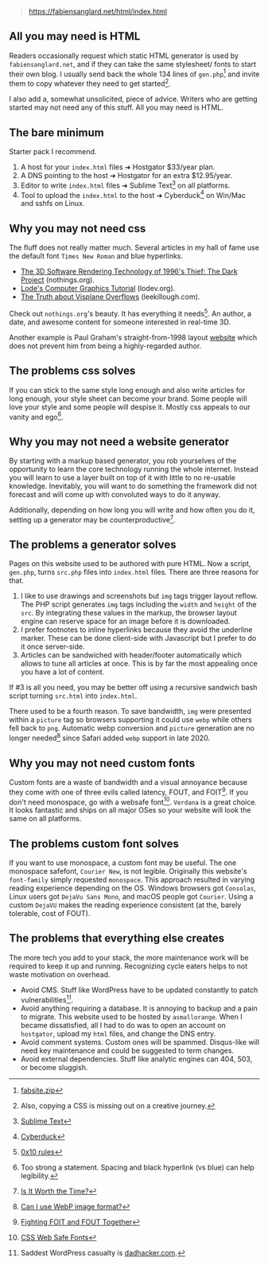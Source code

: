 
> https://fabiensanglard.net/html/index.html

## All you may need is HTML

Readers occasionally request which static HTML generator is used by `fabiensanglard.net`, and if they can take the same stylesheet/ fonts to start their own blog. I usually send back the whole 134 lines of `gen.php`[^1] and invite them to copy whatever they need to get started[^2].

I also add a, somewhat unsolicited, piece of advice. Writers who are getting started may not need any of this stuff. All you may need is HTML.

## The bare minimum

Starter pack I recommend.

1. A host for your `index.html` files ➔ Hostgator $33/year plan.
2. A DNS pointing to the host ➔ Hostgator for an extra $12.95/year.
3. Editor to write `index.html` files ➔ Sublime Text[^3] on all platforms.
4. Tool to upload the `index.html` to the host ➔ Cyberduck[^4] on Win/Mac and sshfs on Linux.

## Why you may not need css

The fluff does not really matter much. Several articles in my hall of fame use the default font `Times New Roman` and blue hyperlinks.

- [The 3D Software Rendering Technology of 1996's Thief: The Dark Project](https://nothings.org/gamedev/thief_rendering.html) (nothings.org).
- [Lode's Computer Graphics Tutorial](https://lodev.org/cgtutor/raycasting.html) (lodev.org).
- [The Truth about Visplane Overflows](https://soulsphere.org/mirrors/www.rome.ro/lee_killough/editing/visplane.shtml) (leekillough.com).

Check out `nothings.org`'s beauty. It has everything it needs[^5]. An author, a date, and awesome content for someone interested in real-time 3D.

Another example is Paul Graham's straight-from-1998 layout [website](http://www.paulgraham.com/) which does not prevent him from being a highly-regarded author.

## The problems css solves

If you can stick to the same style long enough and also write articles for long enough, your style sheet can become your brand. Some people will love your style and some people will despise it. Mostly css appeals to our vanity and ego[^6].

## Why you may not need a website generator

By starting with a markup based generator, you rob yourselves of the opportunity to learn the core technology running the whole internet. Instead you will learn to use a layer built on top of it with little to no re-usable knowledge. Inevitably, you will want to do something the framework did not forecast and will come up with convoluted ways to do it anyway.

Additionally, depending on how long you will write and how often you do it, setting up a generator may be counterproductive[^7].

## The problems a generator solves

Pages on this website used to be authored with pure HTML. Now a script, `gen.php`, turns `src.php` files into `index.html` files. There are three reasons for that.

1. I like to use drawings and screenshots but `img` tags trigger layout reflow. The PHP script generates `img` tags including the `width` and `height` of the `src`. By integrating these values in the markup, the browser layout engine can reserve space for an image before it is downloaded.
2. I prefer footnotes to inline hyperlinks because they avoid the underline marker. These can be done client-side with Javascript but I prefer to do it once server-side.
3. Articles can be sandwiched with header/footer automatically which allows to tune all articles at once. This is by far the most appealing once you have a lot of content.

If #3 is all you need, you may be better off using a recursive sandwich bash script turning `src.html` into `index.html`.

There used to be a fourth reason. To save bandwidth, `img` were presented within a `picture` tag so browsers supporting it could use `webp` while others fell back to `png`. Automatic webp conversion and `picture` generation are no longer needed[^8] since Safari added `webp` support in late 2020.

## Why you may not need custom fonts

Custom fonts are a waste of bandwidth and a visual annoyance because they come with one of three evils called latency, FOUT, and FOIT[^9]. If you don't need monospace, go with a websafe font[^10]. `Verdana` is a great choice. It looks fantastic and ships on all major OSes so your website will look the same on all platforms.

## The problems custom font solves

If you want to use monospace, a custom font may be useful. The one monospace safefont, `Courier New`, is not legible. Originally this website's `font-family` simply requested `monospace`. This approach resulted in varying reading experience depending on the OS. Windows browsers got `Consolas`, Linux users got `DejaVu Sans Mono`, and macOS people got `Courier`. Using a custom `DejaVU` makes the reading experience consistent (at the, barely tolerable, cost of FOUT).

## The problems that everything else creates

The more tech you add to your stack, the more maintenance work will be required to keep it up and running. Recognizing cycle eaters helps to not waste motivation on overhead.

- Avoid CMS. Stuff like WordPress have to be updated constantly to patch vulnerabilities[^11].
- Avoid anything requiring a database. It is annoying to backup and a pain to migrate. This website used to be hosted by `asmallorange`. When I became dissatisfied, all I had to do was to open an account on `hostgator`, upload my `html` files, and change the DNS entry.
- Avoid comment systems. Custom ones will be spammed. Disqus-like will need key maintenance and could be suggested to term changes.
- Avoid external dependencies. Stuff like analytic engines can 404, 503, or become sluggish.

[^1]: [fabsite.zip](https://fabiensanglard.net/html/fabsite.zip)
[^2]: Also, copying a CSS is missing out on a creative journey.
[^3]: [Sublime Text](https://www.sublimetext.com/)
[^4]: [Cyberduck](https://cyberduck.io/)
[^5]: [0x10 rules](https://fabiensanglard.net/ilike/index.html)
[^6]: Too strong a statement. Spacing and black hyperlink (vs blue) can help legibility.
[^7]: [Is It Worth the Time?](https://xkcd.com/1205/)
[^8]: [Can I use WebP image format?](https://caniuse.com/webp)
[^9]: [Fighting FOIT and FOUT Together](https://css-tricks.com/fighting-foit-and-fout-together/)
[^10]: [CSS Web Safe Fonts](https://www.w3schools.com/cssref/css_websafe_fonts.php)
[^11]: Saddest WordPress casualty is [dadhacker.com](http://www.dadhacker.com/blog/).
